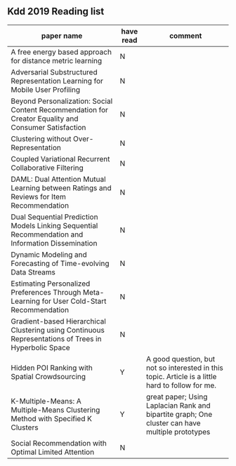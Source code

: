 ## Kdd 2019 Reading list

paper name | have read | comment
---|--|--
A free energy based approach for distance metric learning | N
Adversarial Substructured Representation Learning for Mobile User Profiling | N
Beyond Personalization: Social Content Recommendation for Creator Equality and Consumer Satisfaction | N
Clustering without Over-Representation | N
Coupled Variational Recurrent Collaborative Filtering | N
DAML: Dual Attention Mutual Learning between Ratings and Reviews for Item Recommendation | N
Dual Sequential Prediction Models Linking Sequential Recommendation and Information Dissemination | N
Dynamic Modeling and Forecasting of Time-evolving Data Streams | N
Estimating Personalized Preferences Through Meta-Learning for User Cold-Start Recommendation | N
Gradient-based Hierarchical Clustering using Continuous Representations of Trees in Hyperbolic Space | N
Hidden POI Ranking with Spatial Crowdsourcing | Y | A good question, but not so interested in this topic. Article is a little hard to follow for me.
K-Multiple-Means: A Multiple-Means Clustering Method with Specified K Clusters | Y | great paper; Using Laplacian Rank and bipartite graph; One cluster can have multiple prototypes
Social Recommendation with Optimal Limited Attention | N 



